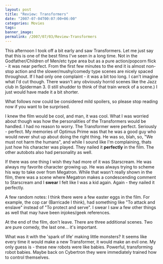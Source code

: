 ```yaml
---
layout: post
title: "Review: Transformers"
date: "2007-07-04T00:07:00+06:00"
categories: Movies 
tags: 
banner_image: 
permalink: /2007/07/03/Review-Transformers
---
```


This afternoon I took off a bit early and saw Transformers. Let me just say that this is one of the best films I've seen in a long time. Not in the Godfather/Children of Men/etc type area but as a pure action/popcorn flick - it was near perfect. From the first few minutes to the end it is almost non-stop action and the slower/mushy/comedy type scenes are nicely spaced throughout. If I had only one complaint - it was a bit too long. I can't imagine what I'd cut though. There wasn't any obviously horrid scenes like the Jazz club in Spiderman 3. (I still shudder to think of that train wreck of a scene.) I just would have made it a bit shorter. 

What follows now could be considered mild spoilers, so please stop reading now if you want to be surprised.

I knew the film would be cool, and man, it was cool. What I was worried about though was how the personalities of the Transformers would be handled. I had no reason to worry. The Transformer were perfect. Seriously - perfect. My memories of Optimus Prime was that he was a good guy who would never shut up about doing the right thing. He was so, blah, so, "We must not harm the humans", and while I sound like I'm complaining, thats just how his character was played. They nailed it <b>perfectly</b> in the film. The other autobots also had personality as well. 

If there was one thing I wish they had more of it was Starscream. He was always my favorite character growing up. He was always trying to scheme his way to take over from Megatron. While that wasn't really shown in the film, there was a scene where Megatron makes a condescending comment to Starscream and I <b>swear</b> I felt like I was a kid again. Again - they nailed it perfectly. 

A few random notes: I think there were a few easter eggs in the film. For example, the cop car (Barricade I think), had something like "To attack and enslave" instead of "To protect and serve". I swear I saw a few other things as well that may have been injokes/geek references.

At the end of the film, don't leave. There are three additional scenes. Two are pure comedy, the last one... it's important.

What was it with the 'spark of life' making little monsters? It seems like every time it would make a new Transformer, it would make an evil one. My only guess is - these new robots were like babies. Powerful, transforming robot babies. Maybe back on Cybertron they were immediately trained how to control themselves.